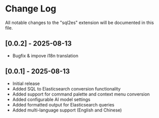 # Change Log

All notable changes to the "sql2es" extension will be documented in this file.


## [0.0.2] - 2025-08-13

- Bugfix & impove i18n translation

## [0.0.1] - 2025-08-13

- Initial release
- Added SQL to Elasticsearch conversion functionality
- Added support for command palette and context menu conversion
- Added configurable AI model settings
- Added formatted output for Elasticsearch queries
- Added multi-language support (English and Chinese)
